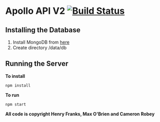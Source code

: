 # Apollo API V2 [![Build Status](https://travis-ci.com/henryefranks/apollo-api-v2.svg?token=BSkHi2qzH4oxzzPwcHVK&branch=master)](https://travis-ci.com/henryefranks/apollo-api-v2)

## Installing the Database

1. Install MongoDB from [here](https://www.mongodb.com/download-center?jmp=nav#community)
2. Create directory /data/db

## Running the Server

**To install**

`npm install`

**To run**

`npm start`

**All code is copyright Henry Franks, Max O'Brien and Cameron Robey**
